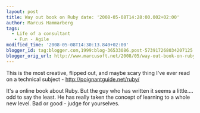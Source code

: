 ```yaml
---
layout: post
title: Way out book on Ruby date: '2008-05-08T14:28:00.002+02:00'
author: Marcus Hammarberg
tags:
  - Life of a consultant
   - Fun - Agile
modified_time: '2008-05-08T14:30:13.840+02:00'
blogger_id: tag:blogger.com,1999:blog-36533086.post-573917268034207125
blogger_orig_url: http://www.marcusoft.net/2008/05/way-out-book-on-ruby.html
---
```


This is
the most creative, flipped out, and maybe scary thing I've ever read on
a technical subject - <http://poignantguide.net/ruby/>

It's a online book about Ruby. But the guy who has written it seems a
little.... odd to say the least. He has really taken the concept of
learning to a whole new level. Bad or good - judge for yourselves.
